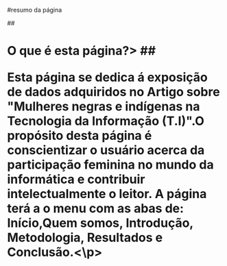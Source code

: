 #resumo da página
<html>
    <!DOCTYPE html>
    <html lang="en">
    <head>
        <meta charset="UTF-8">
        <meta name="viewport" content="width=device-width, initial-scale=1.0">
        <title>Resumo da página</title>
    </head>
    <body>
        ##<h1>O que é esta página?>
##<p>Esta página se dedica á exposição de dados adquiridos no Artigo sobre "Mulheres negras e indígenas na Tecnologia da Informação (T.I)".O propósito desta página é conscientizar o usuário acerca da participação feminina no mundo da informática e contribuir intelectualmente o leitor. A página terá a o menu com as abas de: Início,Quem somos, Introdução, Metodologia, Resultados e Conclusão.<\p>
    </body>
    </html>

